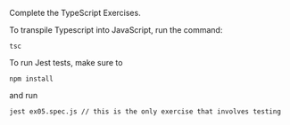 Complete the TypeScript Exercises.

To transpile Typescript into JavaScript, run the command:
```
tsc
```

To run Jest tests, make sure to 
```
npm install
```
and run 
```
jest ex05.spec.js // this is the only exercise that involves testing
```
